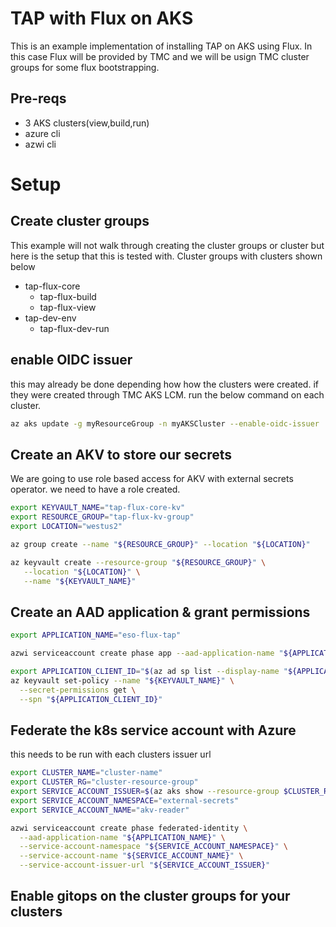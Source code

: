 # TAP with Flux on AKS

This is an example implementation of installing TAP on AKS using Flux. In this case Flux will be provided by TMC and we will be usign TMC cluster groups for some flux bootstrapping.

## Pre-reqs

* 3 AKS clusters(view,build,run)
* azure cli
* azwi cli
  



# Setup

## Create cluster groups

This example will not walk through creating the cluster groups or cluster but here is the setup that this is tested with. Cluster groups with clusters shown below

* tap-flux-core
  * tap-flux-build
  * tap-flux-view
* tap-dev-env
  * tap-flux-dev-run

## enable OIDC issuer 

this may already be done depending how how the clusters were created. if they were created through TMC AKS LCM. run the below command on each cluster.

```bash
az aks update -g myResourceGroup -n myAKSCluster --enable-oidc-issuer 
```

## Create an AKV to store our secrets

We are going to use role based access for AKV with external secrets operator. we need to have a role created. 


```bash
export KEYVAULT_NAME="tap-flux-core-kv"
export RESOURCE_GROUP="tap-flux-kv-group"
export LOCATION="westus2"
```

```bash
az group create --name "${RESOURCE_GROUP}" --location "${LOCATION}"
```

```bash
az keyvault create --resource-group "${RESOURCE_GROUP}" \
   --location "${LOCATION}" \
   --name "${KEYVAULT_NAME}"

```

## Create an AAD application & grant permissions

```bash
export APPLICATION_NAME="eso-flux-tap"
```

```bash
azwi serviceaccount create phase app --aad-application-name "${APPLICATION_NAME}"
```

```bash
export APPLICATION_CLIENT_ID="$(az ad sp list --display-name "${APPLICATION_NAME}" --query '[0].appId' -otsv)"
az keyvault set-policy --name "${KEYVAULT_NAME}" \
  --secret-permissions get \
  --spn "${APPLICATION_CLIENT_ID}"
```


## Federate the k8s service account with Azure

this needs to be run with each clusters issuer url

```bash
export CLUSTER_NAME="cluster-name"
export CLUSTER_RG="cluster-resource-group"
export SERVICE_ACCOUNT_ISSUER=$(az aks show --resource-group $CLUSTER_RG --name $CLUSTER_NAME --query "oidcIssuerProfile.issuerUrl" -otsv)
export SERVICE_ACCOUNT_NAMESPACE="external-secrets"
export SERVICE_ACCOUNT_NAME="akv-reader"

azwi serviceaccount create phase federated-identity \
  --aad-application-name "${APPLICATION_NAME}" \
  --service-account-namespace "${SERVICE_ACCOUNT_NAMESPACE}" \
  --service-account-name "${SERVICE_ACCOUNT_NAME}" \
  --service-account-issuer-url "${SERVICE_ACCOUNT_ISSUER}"

```

## Enable gitops on the cluster groups for your clusters

